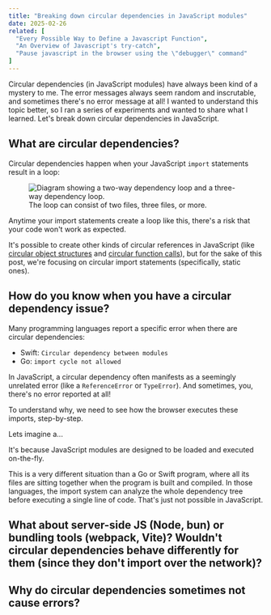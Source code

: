 ```yaml
---
title: "Breaking down circular dependencies in JavaScript modules"
date: 2025-02-26
related: [
  "Every Possible Way to Define a Javascript Function",
  "An Overview of Javascript's try-catch",
  "Pause javascript in the browser using the \"debugger\" command"
]
---
```


Circular dependencies (in JavaScript modules) have always been kind of a mystery to me. The error messages always seem random and inscrutable, and sometimes there's no error message at all! I wanted to understand this topic better, so I ran a series of experiments and wanted to share what I learned. Let's break down circular dependencies in JavaScript.

## What are circular dependencies?

Circular dependencies happen when your JavaScript `import` statements result in a loop:

<figure class="center">
  <img src="{{site.url}}/assets/images/circular-dependencies.svg" alt="Diagram showing a two-way dependency loop and a three-way dependency loop." />
  <figcaption>The loop can consist of two files, three files, or more.</figcaption>
</figure>

Anytime your import statements create a loop like this, there's a risk that your code won't work as expected.

It's possible to create other kinds of circular references in JavaScript (like [circular object structures](https://developer.mozilla.org/en-US/docs/Web/JavaScript/Reference/Errors/Cyclic_object_value) and [circular function calls](https://developer.mozilla.org/en-US/docs/Web/JavaScript/Reference/Errors/Too_much_recursion)), but for the sake of this post, we're focusing on circular import statements (specifically, static ones).

## How do you know when you have a circular dependency issue?

Many programming languages report a specific error when there are circular dependencies:

* Swift: `Circular dependency between modules`
* Go: `import cycle not allowed`

In JavaScript, a circular dependency often manifests as a seemingly unrelated error (like a `ReferenceError` or `TypeError`). And sometimes, you, there's no error reported at all!

To understand why, we need to see how the browser executes these imports, step-by-step.

Lets imagine a...


It's because JavaScript modules are designed to be loaded and executed on-the-fly.

This is a very different situation than a Go or Swift program, where all its files are sitting together when the program is built and compiled. In those languages, the import system can analyze the whole dependency tree before executing a single line of code. That's just not possible in JavaScript.

## What about server-side JS (Node, bun) or bundling tools (webpack, Vite)? Wouldn't circular dependencies behave differently for them (since they don't import over the network)?


## Why do circular dependencies sometimes not cause errors?

<!--
- Show example where all code is in place.
- Need to make an example for this.
- NOTE: I should probably update or eliminate my "maximum call stack exceeded" error since it's a plain recursion issue, not a circular dependency issue. https://developer.mozilla.org/en-US/docs/Web/JavaScript/Reference/Errors/Too_much_recursion
-->
